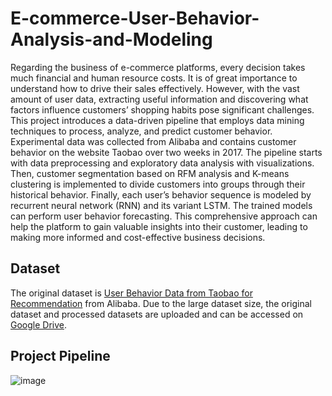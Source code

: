# E-commerce-User-Behavior-Analysis-and-Modeling

Regarding the business of e-commerce platforms, every decision takes much financial and human resource costs. It is of great importance to understand how to drive their sales effectively. However, with the vast amount of user data, extracting useful information and discovering what factors influence customers’ shopping habits pose significant challenges. This project introduces a data-driven pipeline that employs data mining techniques to process, analyze, and predict customer behavior. Experimental data was collected from Alibaba and contains customer behavior on the website Taobao over two weeks in 2017. The pipeline starts with data preprocessing and exploratory data analysis with visualizations. Then, customer segmentation based on RFM analysis and K-means clustering is implemented to divide customers into groups through their historical behavior. Finally, each user’s behavior sequence is modeled by recurrent neural network (RNN) and its variant LSTM. The trained models can perform user behavior forecasting. This comprehensive approach can help the platform to gain valuable insights into their customer, leading to making more informed and cost-effective business decisions.

## Dataset
The original dataset is [User Behavior Data from Taobao for Recommendation](https://tianchi.aliyun.com/dataset/649) from Alibaba. 
Due to the large dataset size, the original dataset and processed datasets are uploaded and can be accessed on [Google Drive](https://drive.google.com/drive/folders/1OXTEbrnN_HypkcQcYYkCjugKQmtfo15E?usp=sharing).

## Project Pipeline
![image](https://github.com/xinyuzhang99/E-commerce-User-Behavior-Analysis-and-Modeling/assets/71869595/251e161b-9def-4113-8535-50b36fea0379)

